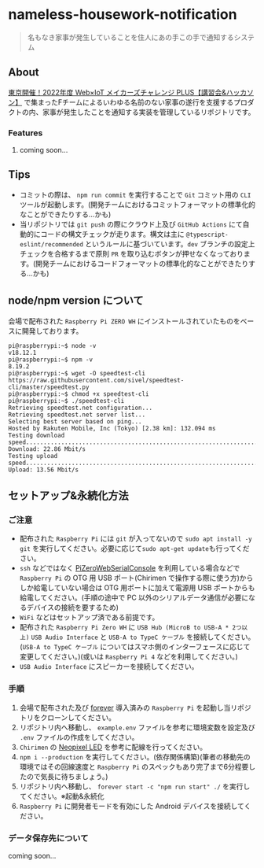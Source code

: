 # nameless-housework-notification

> 名もなき家事が発生していることを住人にあの手この手で通知するシステム

## About

[東京開催！2022年度 Web×IoT メイカーズチャレンジ PLUS【講習会&ハッカソン】](https://webiotmakers.connpass.com/event/268756/) で集まったFチームによるいわゆる名前のない家事の遂行を支援するプロダクトの内、家事が発生したことを通知する実装を管理しているリポジトリです。

### Features

1. coming soon...

## Tips

- コミットの際は、 `npm run commit` を実行することで `Git` コミット用の `CLI` ツールが起動します。(開発チームにおけるコミットフォーマットの標準化的なことができたりする…かも)
- 当リポジトリでは `git push` の際にクラウド上及び `GitHub Actions` にて自動的にコードの構文チェックが走ります。構文は主に `@typescript-eslint/recommended` というルールに基づいています。`dev` ブランチの設定上チェックを合格するまで原則 `PR` を取り込むボタンが押せなくなっております。(開発チームにおけるコードフォーマットの標準化的なことができたりする…かも)

## node/npm version について

会場で配布された `Raspberry Pi ZERO WH` にインストールされていたものをベースに開発しております。

```
pi@raspberrypi:~$ node -v
v18.12.1
pi@raspberrypi:~$ npm -v
8.19.2
pi@raspberrypi:~$ wget -O speedtest-cli https://raw.githubusercontent.com/sivel/speedtest-cli/master/speedtest.py
pi@raspberrypi:~$ chmod +x speedtest-cli
pi@raspberrypi:~$ ./speedtest-cli
Retrieving speedtest.net configuration...
Retrieving speedtest.net server list...
Selecting best server based on ping...
Hosted by Rakuten Mobile, Inc (Tokyo) [2.38 km]: 132.094 ms
Testing download speed................................................................................
Download: 22.86 Mbit/s
Testing upload speed......................................................................................................
Upload: 13.56 Mbit/s
```

## セットアップ&永続化方法

### ご注意

- 配布された `Raspberry Pi` には `git` が入ってないので `sudo apt install -y git` を実行してください。必要に応じて`sudo apt-get update`も行ってください。
- `ssh` などではなく [PiZeroWebSerialConsole](https://chirimen.org/PiZeroWebSerialConsole/PiZeroWebSerialConsole.html) を利用している場合などで `Raspberry Pi` の OTG 用 USB ポート(Chirimen で操作する際に使う方)からしか給電していない場合は OTG 用ポートに加えて電源用 USB ポートからも給電してください。(手順の途中で PC 以外のシリアルデータ通信が必要になるデバイスの接続を要するため)
- `WiFi` などはセットアップ済である前提です。
- 配布された `Raspberry Pi Zero WH` に `USB Hub (MicroB to USB-A * 2つ以上)` `USB Audio Interface` と `USB-A to TypeC ケーブル` を接続してください。(`USB-A to TypeC ケーブル` についてはスマホ側のインターフェースに応じて変更してください。)(或いは `Raspberry Pi 4` などを利用してください。)
- `USB Audio Interface` にスピーカーを接続してください。

### 手順

1. 会場で配布された及び [forever](https://www.npmjs.com/package/forever) 導入済みの `Raspberry Pi` を起動し当リポジトリをクローンしてください。
2. リポジトリ内へ移動し、 `example.env` ファイルを参考に環境変数を設定及び `.env` ファイルの作成をしてください。
3. `Chirimen` の [Neopixel LED](https://tutorial.chirimen.org/pizero/esm-examples/neopixel-i2c/index.html) を参考に配線を行ってください。
4. `npm i --production` を実行してください。(依存関係構築)(筆者の移動先の環境ではその回線速度と `Raspberry Pi` のスペックもあり完了まで6分程要したので気長に待ちましょう。)
5. リポジトリ内へ移動し、 `forever start -c "npm run start" ./` を実行してください。※起動&永続化
6. `Raspberry Pi` に開発者モードを有効にした Android デバイスを接続してください。

### データ保存先について

coming soon...

